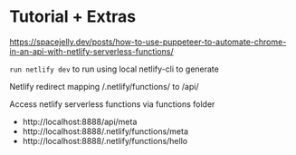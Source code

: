 # Tutorial + Extras

https://spacejelly.dev/posts/how-to-use-puppeteer-to-automate-chrome-in-an-api-with-netlify-serverless-functions/

`run netlify dev` to run using local netlify-cli to generate

Netlify redirect mapping /.netlify/functions/ to /api/

Access netlify serverless functions via functions folder

- http://localhost:8888/api/meta
- http://localhost:8888/.netlify/functions/meta
- http://localhost:8888/.netlify/functions/hello
